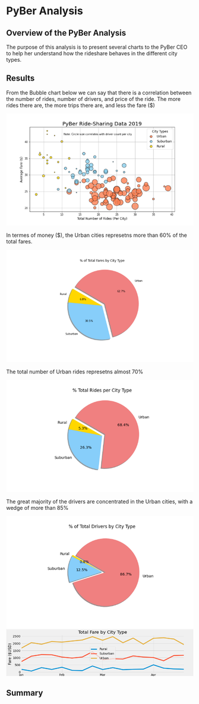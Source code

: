 # PyBer Analysis

## Overview of the PyBer Analysis
The purpose of this analysis is to present several charts to the PyBer CEO to help her understand how the rideshare behaves in the different city types.

## Results

From the Bubble chart below we can say that there is a correlation between the number of rides, number of drivers, and price of the ride. The more rides there are, the more trips there are, and less the fare ($)


<img src="https://github.com/juliomeza/PyBer_Analysis/blob/main/analysis/Fig1.png">

In termes of money ($), the Urban cities represetns more than 60% of the total fares.

<img src="https://github.com/juliomeza/PyBer_Analysis/blob/main/analysis/Fig5.png">

The total number of Urban rides represetns almost 70%

<img src="https://github.com/juliomeza/PyBer_Analysis/blob/main/analysis/Fig6.png">

The great majority of the drivers are concentrated in the Urban cities, with a wedge of more than 85%

<img src="https://github.com/juliomeza/PyBer_Analysis/blob/main/analysis/Fig7.png">


<img src="https://github.com/juliomeza/PyBer_Analysis/blob/main/analysis/PyBer_fare_summary.png">


## Summary
